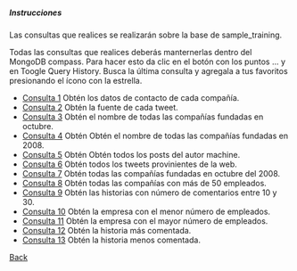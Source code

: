 ##### Instrucciones

Las consultas que realices se realizarán sobre la base de sample_training.

Todas las consultas que realices deberás manternerlas dentro del MongoDB compass. Para hacer esto da clic en el botón con los puntos ... y en Toogle Query History. Busca la última consulta y agregala a tus favoritos presionando el ícono con la estrella.

* [Consulta 1](Query01.json) Obtén los datos de contacto de cada compañía.
* [Consulta 2](Query02.json) Obtén la fuente de cada tweet.
* [Consulta 3](Query03.json) Obtén el nombre de todas las compañías fundadas en octubre.
* [Consulta 4](Query04.json) Obtén Obtén el nombre de todas las compañías fundadas en 2008.
* [Consulta 5](Query05.json) Obtén Obtén todos los posts del autor machine.
* [Consulta 6](Query06.json) Obtén todos los tweets provinientes de la web.
* [Consulta 7](Query07.json) Obtén todas las compañías fundadas en octubre del 2008.
* [Consulta 8](Query08.json) Obtén todas las compañías con más de 50 empleados.
* [Consulta 9](Query09.json) Obtén las historias con número de comentarios entre 10 y 30.
* [Consulta 10](Query10.json) Obtén la empresa con el menor número de empleados.
* [Consulta 11](Query11.json) Obtén la empresa con el mayor número de empleados.
* [Consulta 12](Query12.json) Obtén la historia más comentada.
* [Consulta 13](Query13.json) Obtén la historia menos comentada.

[Back](\..)
